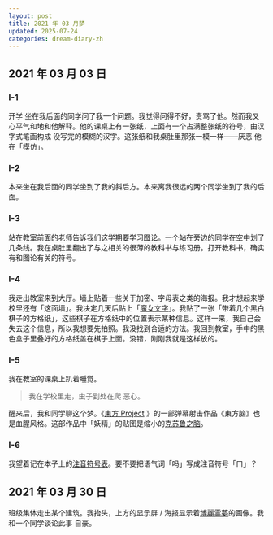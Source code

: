 ```yaml
---
layout: post
title: 2021 年 03 月梦
updated: 2025-07-24
categories: dream-diary-zh
---
```

## 2021 年 03 月 03 日

### I-1

&#8203;<dr-t>开学</dr-t> 坐在我后面的同学问了我一个问题。我觉得问得不好，责骂了他。<dr-inner>然而</dr-inner>我<dr-inner>又</dr-inner>心平气和地和他解释。他的课桌上有一张纸，上面有一个占满整张纸的符号，由汉字式笔画构成 <dr-t><dr-recog>没写完的模糊的汉字</dr-recog></dr-t>。这张纸和我桌肚里那张一模一样——<dr-inner><dr-t>厌恶</dr-t> 他在「模仿」。</dr-inner>

### I-2

本来坐在我后面的同学坐到了我的斜后方。本来离我很远的两个同学坐到了我的后面。

### I-3

站在教室前面的老师告诉我们这学期要学习[图论](https://zh.wikipedia.org/zh-cn/%E5%9B%BE%E8%AE%BA)。一个站在旁边的同学在空中划了几条线。我在桌肚里翻出了与之相关的很薄的教科书与练习册。打开教科书，<dr-inner>确实</dr-inner>有和图论有关的符号。

### I-4

我走出教室来到<dr-recog>大厅</dr-recog>。墙上贴着一些关于加密、字母表之类的海报。<dr-inner>我才想起来学校里还有「这面墙」。</dr-inner>我决定几天后贴上「[魔女文字](https://magireco.moe/wiki/%E9%AD%94%E5%A5%B3%E6%96%87%E5%AD%97)」。我贴了一张「带着几个黑白棋子的方格纸」，这些棋子在方格纸中的位置表示某种信息。<dr-inner>这样一来，我自己会失去这个信息，</dr-inner>所以我想要先拍照。我没找到合适的方法。我回到教室，手中的黑色盒子里叠好的方格纸盖在棋子上面。<dr-inner>没错，刚刚我就是这样放的。</dr-inner>

### I-5

我在教室的课桌上趴着睡觉。

> 我在学校里走，虫子到处在爬 <dr-t>恶心</dr-t>。

醒来后，我和同学聊这个梦。<dr-inner>《<a href="https://zh.wikipedia.org/zh-cn/%E6%9D%B1%E6%96%B9Project">東方 Project</a> 》的一部弹幕射击作品《東方<dr-fog />脑<dr-fog />》也是血腥风格</dr-inner>。这部作品中「妖精」的贴图是缩小的[克苏鲁之脑](https://terraria.wiki.gg/zh/wiki/%E5%85%8B%E8%8B%8F%E9%B2%81%E4%B9%8B%E8%84%91)。

### I-6

我望着记在本子上的[注音符号表](https://wuu.wikipedia.org/wiki/%E6%B3%A8%E9%9F%B3%E7%AC%A6%E5%8F%B7)。<dr-inner>要不要把语气词「吗」写成注音符号「ㄇ」？</dr-inner>

## 2021 年 03 月 30 日

班级集体走出某个建筑。我抬头，上方的<dr-recog>显示屏 / 海报</dr-recog>显示着[博麗霊夢](https://thwiki.cc/%E5%8D%9A%E4%B8%BD%E7%81%B5%E6%A2%A6)的画像。我和一个同学谈论此事 <dr-t>自豪</dr-t>。

